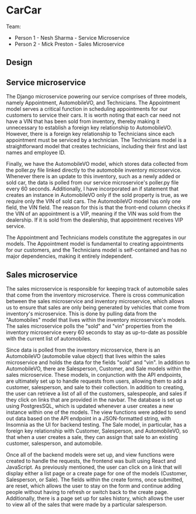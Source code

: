 # CarCar

Team:

* Person 1 - Nesh Sharma - Service Microservice
* Person 2 - Mick Preston - Sales Microservice

## Design

## Service microservice

The Django microservice powering our service comprises of three models, namely Appointment, AutomobileVO, and Technicians. The Appointment model serves a critical function in scheduling appointments for our customers to service their cars. It is worth noting that each car need not have a VIN that has been sold from inventory, thereby making it unnecessary to establish a foreign key relationship to AutomobileVO. However, there is a foreign key relationship to Technicians since each appointment must be serviced by a technician. The Technicians model is a straightforward model that creates technicians, including their first and last names and employee ID.

Finally, we have the AutomobileVO model, which stores data collected from the poller.py file linked directly to the automobile inventory microservice. Whenever there is an update to this inventory, such as a newly added or sold car, the data is polled from our service microservice's poller.py file every 60 seconds. Additionally, I have incorporated an if statement that creates an instance in AutomobileVO only if the sold property is true, as we require only the VIN of sold cars. The AutomobileVO model has only one field, the VIN field. The reason for this is that the front-end column checks if the VIN of an appointment is a VIP, meaning if the VIN was sold from the dealership. If it is sold from the dealership, that appointment receives VIP service.

The Appointment and Technicians models constitute the aggregates in our models. The Appointment model is fundamental to creating appointments for our customers, and the Technicians model is self-contained and has no major dependencies, making it entirely independent.

## Sales microservice

The sales microservice is responsible for keeping track of automobile sales that come from the inventory microservice. There is cross communication between the sales microservice and inventory microservice, which allows us to ensure that sales are only being generated by vehicles that come from inventory's microservice. This is done by pulling data from the "Automobiles" model that lives within the inventory microservice's models. The sales microservice polls the "sold" and "vin" properties from the inventory microservice every 60 seconds to stay as up-to-date as possible with the current list of automobiles.

Since data is polled from the inventory microservice, there is an AutomobileVO (automobile value object) that lives within the sales microservice and holds the data for the fields "sold" and "vin". In addition to AutomobileVO, there are Salesperson, Customer, and Sale models within the sales microservice. These models, in conjunction with the API endpoints, are ultimately set up to handle requests from users, allowing them to add a customer, salesperson, and sale to their collection. In addition to creating, the user can retrieve a list of all of the customers, salespeople, and sales if they click on links that are provided in the navbar. The database is set up using PostgresSQL, which is updated whenever a user creates a new instance within one of the models. The view functions were added to send out data based on the API endpoint in a JSON-formatted string, with Insomnia as the UI for backend testing. The Sale model, in particular, has a foreign key relationship with Customer, Salesperson, and AutomobileVO, so that when a user creates a sale, they can assign that sale to an existing customer, salesperson, and automobile.

Once all of the backend models were set up, and view functions were created to handle the requests, the frontend was built using React and JavaScript. As previously mentioned, the user can click on a link that will display either a list page or a create page for one of the models (Customer, Salesperson, or Sale). The fields within the create forms, once submitted, are reset, which allows the user to stay on the form and continue adding people without having to refresh or switch back to the create page. Additionally, there is a page set up for sales history, which allows the user to view all of the sales that were made by a particular salesperson.